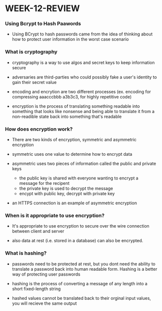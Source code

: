 # WEEK-12-REVIEW

### Using Bcrypt to Hash Paawords

* Using BCrypt to hash passwords came from the idea of thinking about how to protect user information
in the worst case scenario

### What is cryptography

* cryptography is a way to use algos and secret keys to keep information secure

* adversaries are third-parties who could possibly fake a user's identity to gain their secret value

* encoding and encrytion are two different processes
(ex. encoding for compressing aaacccbbb a3b3c3, for highly repetitive code)

* encryption is the process of translating something readable into something that looks like nonsense
and being able to translate it from a non-readible state back into something that's readable

### How does encryption work?

* There are two kinds of encryption, symmetric and asymmetric encryption

* symmetric uses one value to determine how to encrypt data

* asymmetric uses two pieces of information called the public and private keys
    * the public key is shared with everyone wanting to encrypt a message for the recipent
    * the private key is used to decrypt the message
    * encypt with public key, decrypt with private key

* an HTTPS connection is an example of asymmetric encryption

### When is it appropriate to use encryption?

* It's appropriate to use encryption to secure over the wire connection between client and server

* also data at rest (i.e. stored in a database) can also be encrypted.

### What is hashing?

* passwords need to be protected at rest, but you dont need the ability to translate a password back into
human readable form. Hashing is a better way of protecting user passwords

* hashing is the process of converting a message of any length into a short fixed-length string

* hashed values cannot be translated back to their orginal input values, you will recieve the same output

